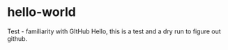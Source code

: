 # hello-world
Test - familiarity with GItHub
Hello, this is a test and a dry run to figure out github.
